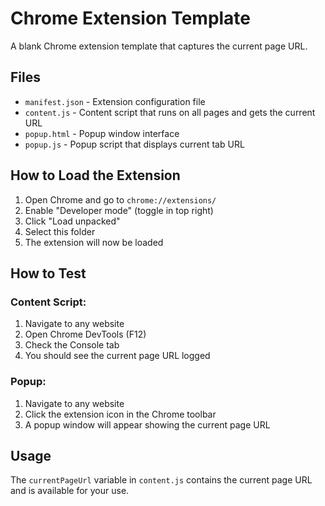 # Chrome Extension Template

A blank Chrome extension template that captures the current page URL.

## Files

- `manifest.json` - Extension configuration file
- `content.js` - Content script that runs on all pages and gets the current URL
- `popup.html` - Popup window interface
- `popup.js` - Popup script that displays current tab URL

## How to Load the Extension

1. Open Chrome and go to `chrome://extensions/`
2. Enable "Developer mode" (toggle in top right)
3. Click "Load unpacked"
4. Select this folder
5. The extension will now be loaded

## How to Test

### Content Script:
1. Navigate to any website
2. Open Chrome DevTools (F12)
3. Check the Console tab
4. You should see the current page URL logged

### Popup:
1. Navigate to any website
2. Click the extension icon in the Chrome toolbar
3. A popup window will appear showing the current page URL

## Usage

The `currentPageUrl` variable in `content.js` contains the current page URL and is available for your use. 